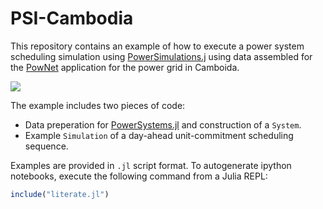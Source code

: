# PSI-Cambodia

This repository contains an example of how to execute a power system scheduling simulation
using [PowerSimulations.j](https://github.com/NREL-SIIP/PowerSimulations.jl) using data
assembled for the [PowNet](https://github.com/kamal0013/PowNet) application for the power
grid in Camboida.

![](https://github.com/kamal0013/PowNet/blob/master/fig2_Cambodia_grid.jpg)

The example includes two pieces of code:
 - Data preperation for [PowerSystems.jl](https://github.com/nrel-siip/PowerSystems.jl) and
 construction of a `System`.
 - Example `Simulation` of a day-ahead unit-commitment scheduling sequence.

Examples are provided in `.jl` script format. To autogenerate ipython notebooks, execute
the following command from a Julia REPL:

```julia
include("literate.jl")
```
